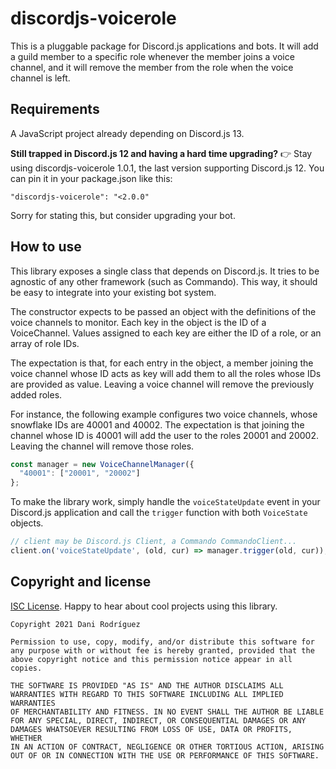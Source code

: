 # discordjs-voicerole

This is a pluggable package for Discord.js applications and bots. It
will add a guild member to a specific role whenever the member joins a
voice channel, and it will remove the member from the role when the
voice channel is left.

## Requirements

A JavaScript project already depending on Discord.js 13.

**Still trapped in Discord.js 12 and having a hard time upgrading?**
👉 Stay using discordjs-voicerole 1.0.1, the last version supporting
Discord.js 12. You can pin it in your package.json like this:

    "discordjs-voicerole": "<2.0.0"

Sorry for stating this, but consider upgrading your bot.

## How to use

This library exposes a single class that depends on Discord.js. It
tries to be agnostic of any other framework (such as Commando). This
way, it should be easy to integrate into your existing bot system.

The constructor expects to be passed an object with the definitions
of the voice channels to monitor. Each key in the object is the
ID of a VoiceChannel. Values assigned to each key are either the
ID of a role, or an array of role IDs.

The expectation is that, for each entry in the object, a member
joining the voice channel whose ID acts as key will add them to
all the roles whose IDs are provided as value. Leaving a voice
channel will remove the previously added roles.

For instance, the following example configures two voice channels,
whose snowflake IDs are 40001 and 40002. The expectation is that
joining the channel whose ID is 40001 will add the user to the
roles 20001 and 20002. Leaving the channel will remove those
roles.

```js
const manager = new VoiceChannelManager({
  "40001": ["20001", "20002"]
};
```

To make the library work, simply handle the `voiceStateUpdate` event
in your Discord.js application and call the `trigger` function with
both `VoiceState` objects.

```js
// client may be Discord.js Client, a Commando CommandoClient...
client.on('voiceStateUpdate', (old, cur) => manager.trigger(old, cur));
```

## Copyright and license

[ISC License](https://opensource.org/licenses/ISC). Happy to hear about
cool projects using this library.

```
Copyright 2021 Dani Rodríguez

Permission to use, copy, modify, and/or distribute this software for
any purpose with or without fee is hereby granted, provided that the
above copyright notice and this permission notice appear in all copies.

THE SOFTWARE IS PROVIDED "AS IS" AND THE AUTHOR DISCLAIMS ALL
WARRANTIES WITH REGARD TO THIS SOFTWARE INCLUDING ALL IMPLIED WARRANTIES
OF MERCHANTABILITY AND FITNESS. IN NO EVENT SHALL THE AUTHOR BE LIABLE
FOR ANY SPECIAL, DIRECT, INDIRECT, OR CONSEQUENTIAL DAMAGES OR ANY
DAMAGES WHATSOEVER RESULTING FROM LOSS OF USE, DATA OR PROFITS, WHETHER
IN AN ACTION OF CONTRACT, NEGLIGENCE OR OTHER TORTIOUS ACTION, ARISING
OUT OF OR IN CONNECTION WITH THE USE OR PERFORMANCE OF THIS SOFTWARE.
```